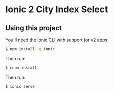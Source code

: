 Ionic 2 City Index Select
=====================

## Using this project

You'll need the Ionic CLI with support for v2 apps:

```bash
$ npm install -g ionic
```

Then run:

```bash
$ cnpm install
```

Then run:

```bash
$ ionic serve
```
